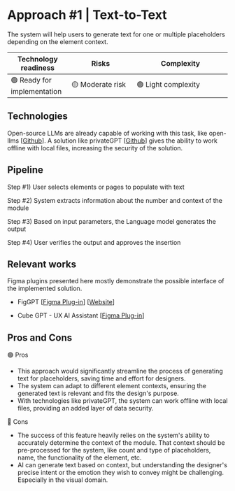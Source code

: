# Approach #1 | Text-to-Text
    
The system will help users to generate text for one or multiple placeholders depending on the element context. 

| Technology readiness | Risks | Complexity |
| ----- | ----- | ---------- |
| 🟢 Ready for implementation | <div style="width: 100pt"> 🟡 Moderate risk | <div style="width: 150pt"> 🟢 Light complexity |


## Technologies

Open-source LLMs are already capable of working with this task, like open-llms [[Github](https://github.com/eugeneyan/open-llms)]. A solution like privateGPT [[Github](https://github.com/imartinez/privateGPT)] gives the ability to work offline with local files, increasing the security of the solution.

## Pipeline

Step #1) User selects elements or pages to populate with text
    
Step #2) System extracts information about the number and context of the module

Step #3) Based on input parameters, the Language model generates the output

Step #4) User verifies the output and approves the insertion
    

## Relevant works
Figma plugins presented here mostly demonstrate the possible interface of the implemented solution. 
    
- FigGPT [[Figma Plug-in](https://www.figma.com/community/plugin/1207913933994957698/FigGPT)] [[Website](https://www.olexdsgn.com/figgpt)]

- Cube GPT - UX AI Assistant [[Figma Plug-in](https://www.figma.com/community/plugin/1227828853742523809/Cube-GPT---UX-AI-Assistant)]

## Pros and Cons

🟢 Pros
    
- This approach would significantly streamline the process of generating text for placeholders, saving time and effort for designers.
- The system can adapt to different element contexts, ensuring the generated text is relevant and fits the design's purpose.
- With technologies like privateGPT, the system can work offline with local files, providing an added layer of data security.

🔴 Cons

- The success of this feature heavily relies on the system's ability to accurately determine the context of the module. That context should be pre-processed for the system, like count and type of placeholders, name, the functionality of the element, etc.
- AI can generate text based on context, but understanding the designer's precise intent or the emotion they wish to convey might be challenging. Especially in the visual domain.
